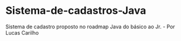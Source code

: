 # Sistema-de-cadastros-Java
Sistema de cadastro proposto no roadmap Java do básico ao Jr. - Por Lucas Carilho
